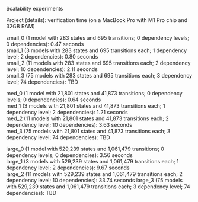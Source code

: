 Scalability experiments

Project (details): verification time (on a MacBook Pro with M1 Pro chip and 32GB RAM)

small_0 (1 model with 283 states and 695 transitions; 0 dependency levels; 0 dependencies): 0.47 seconds  
small_1 (3 models with 283 states and 695 transitions each; 1 dependency level; 2 dependencies): 0.80 seconds  
small_2 (11 models with 283 states and 695 transitions each; 2 dependency level; 10 dependencies): 2.11 seconds  
small_3 (75 models with 283 states and 695 transitions each; 3 dependency level; 74 dependencies): TBD

med_0 (1 model with 21,801 states and 41,873 transitions; 0 dependency levels; 0 dependencies): 0.64 seconds  
med_1  (3 models with 21,801 states and 41,873 transitions each; 1 dependency level; 2 dependencies): 1.21 seconds  
med_2 (11 models with 21,801 states and 41,873 transitions each; 2 dependency level; 10 dependencies): 3.63 seconds  
med_3 (75 models with 21,801 states and 41,873 transitions each; 3 dependency level; 74 dependencies): TBD

large_0 (1 model with 529,239 states and 1,061,479 transitions; 0 dependency levels; 0 dependencies): 3.56 seconds  
large_1 (3 models with 529,239 states and 1,061,479 transitions each; 1 dependency level; 2 dependencies): 9.67 seconds  
large_2 (11 models with 529,239 states and 1,061,479 transitions each; 2 dependency level; 10 dependencies): 33.74 seconds
large_3 (75 models with 529,239 states and 1,061,479 transitions each; 3 dependency level; 74 dependencies): TBD
